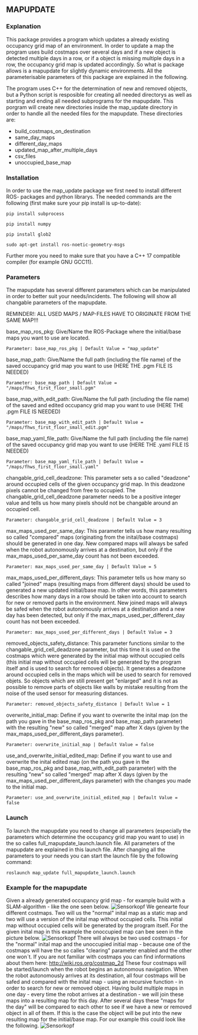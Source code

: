 ## MAPUPDATE

### Explanation

This package provides a program which updates a already existing occupancy grid map of an environment. In order to update a map the program uses build costmaps over several days and if a new object is detected multiple days in a row, or if a object is missing multiple days in a row, the occupancy grid map is updated accordingly.
So what is package allows is a mapupdate for slightly dynamic environments.
All the parameterisable parameters of this package are explained in the following.

The program uses C++ for the determination of new and removed objects, but a Python script is resposible for creating all needed directorys as well as starting and ending all needed subprograms for the mapupdate.
This porgram will create new directories inside the map_update directory in order to handle all the needed files for the mapupdate.
These directories are:
  - build_costmaps_on_destination
  - same_day_maps
  - different_day_maps
  - updated_map_after_multiple_days
  - csv_files
  - unoccupied_base_map

### Installation
In order to use the map_update package we first need to install different ROS- packages and python librarys.
The needed commands are the following (first make sure your pip install is up-to-date):
```
pip install subprocess
```
```
pip install numpy
```
```
pip install glob2
```
```
sudo apt-get install ros-noetic-geometry-msgs
```
Further more you need to make sure that you have a C++ 17 compatible compiler (for example GNU GCC11).

### Parameters
The mapupdate has several different parameters which can be manipulated in order to better suit your needs/incidents.
The following will show all changable parameters of the mapupdate.

REMINDER!: ALL USED MAPS / MAP-FILES HAVE TO ORIGINATE FROM THE SAME MAP!!!

base_map_ros_pkg: Give/Name the ROS-Package where the initial/base maps you want to use are located.
```
Parameter: base_map_ros_pkg | Default Value = "map_update"
```

base_map_path: Give/Name the full path (including the file name) of the saved occupancy grid map you want to use (HERE THE .pgm FILE IS NEEDED)
```
Parameter: base_map_path | Default Value = "/maps/fhws_first_floor_small.pgm"
```

base_map_with_edit_path: Give/Name the full path (including the file name) of the saved and edited occupancy grid map you want to use (HERE THE .pgm FILE IS NEEDED)
```
Parameter: base_map_with_edit_path | Default Value = "/maps/fhws_first_floor_small_edit.pgm"
```

base_map_yaml_file_path: Give/Name the full path (including the file name) of the saved occupancy grid map you want to use (HERE THE .yaml FILE IS NEEDED)
```
Parameter: base_map_yaml_file_path | Default Value = "/maps/fhws_first_floor_small.yaml"
```

changable_grid_cell_deadzone: This parameter sets a so called "deadzone" around occupied cells of the given occupancy grid map. In this deadzone pixels cannot be changed from free to occupied. The changable_grid_cell_deadzone parameter needs to be a positive integer value and tells us how many pixels should not be changable around an occupied cell.
```
Parameter: changable_grid_cell_deadzone | Default Value = 3
```

max_maps_used_per_same_day: This parameter tells us how many resulting so called "compared" maps (originating from the inital/base costmaps) should be generated in one day. New compared maps will always be safed when the robot autonomously arrives at a destination, but only if the max_maps_used_per_same_day count has not been exceeded.
```
Parameter: max_maps_used_per_same_day | Default Value = 5
```

max_maps_used_per_different_days: This parameter tells us how many so called "joined" maps (resulting maps from different days) should be used to generated a new updated initial/base map. In other words, this parameters describes how many days in a row should be taken into account to search for new or removed parts in the environment. New joined maps will always be safed when the robot autonomously arrives at a destination and a new day has been detected, but only if the max_maps_used_per_different_day count has not been exceeded.
```
Parameter: max_maps_used_per_different_days | Default Value = 3
```

removed_objects_safety_distance: This parameter functions similar to the changable_grid_cell_deadzone parameter, but this time it is used on the costmaps which were generated by the initial map without occupied cells (this initial map without occupied cells will be generated by the program itself and is used to search for removed objects). It generates a deadzone  around occupied cells in the maps which will be used to search for removed objets. So objects which are still present get "enlarged" and it is not as possible to remove parts of objects like walls by mistake resulting from the noise of the used sensor for measuring distances.
```
Parameter: removed_objects_safety_distance | Default Value = 1
```

overwrite_initial_map: Define if you want to overwrite the inital map (on the path you gave in the base_map_ros_pkg and base_map_path parameter) with the resulting "new" so called "merged" map after X days (given by the max_maps_used_per_different_days parameter).
```
Parameter: overwrite_initial_map | Default Value = false
```

use_and_overwrite_initial_edited_map: Define if you want to use and overwrite the inital edited map (on the path you gave in the base_map_ros_pkg and base_map_with_edit_path parameter) with the resulting "new" so called "merged" map after X days (given by the max_maps_used_per_different_days parameter) with the changes you made to the initial map.
```
Parameter: use_and_overwrite_initial_edited_map | Default Value = false
```

### Launch

To launch the mapupdate you need to change all parameters (especially the parameters which determine the occupancy grid map you want to use) in the so calles full_mapupdate_launch.launch file.
All parameters of the mapupdate are explained in this launch file.
After changing all the parameters to your needs you can start the launch file by the following command:
```
roslaunch map_update full_mapupdate_launch.launch
```

### Example for the mapupdate
Given a already generated occupancy grid map - for example build with a SLAM-algorithm - like the one seen below.
![Sensorkopf](images/inital_map.pgm "Initial/base map used for the mapupdate")
We genearte four different costmaps. Two will us the "normal" inital map as a static map and two will use a version of the inital map without occupied cells. This initial map without occupied cells will be generated by the program itself. For the given inital map in this example the onoccupied map can bee seen in the picture below.
![Sensorkopf](images/base_map_without_occupied_cells.pgm "Initial/base map without occupied cells")
There will always be two used costmaps - for the "normal" inital map and the unoccupied initial map - because one of the costmaps will have the so calles "clearing" parameter enabled and the other one won´t. If you are not familiar with costmaps you can find informations about them here: http://wiki.ros.org/costmap_2d
These four costmaps will be started/launch when the robot begins an autonomous navigation. When the robot autonomously arrives at its destination, all four costmaps will be safed and compared with the inital map - using an recursive function - in order to search for new or removed object.
Having build multiple maps in one day - every time the robot arrives at a destination - we will join these maps into a resulting map for this day. After several days these "maps for the day" will be compared to each other to see if we have a new or removed object in all of them. If this is the case the object will be put into the new resulting map for the initial/base map. For our example this could look like the following.
![Sensorkopf](images/updated_inital_map.pgm "Updated initial map with the mapupdate program")

